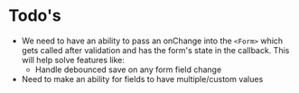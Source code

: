 # Todo's

- We need to have an ability to pass an onChange into the `<Form>` which gets called after validation and has the form's state in the callback. This will help solve features like:
  - Handle debounced save on any form field change
- Need to make an ability for fields to have multiple/custom values
